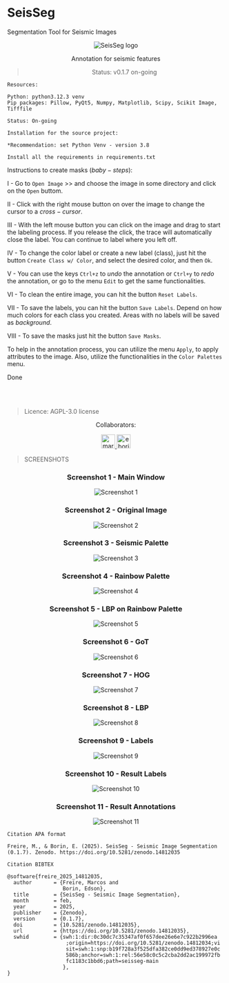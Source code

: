 # SeisSeg
Segmentation Tool for Seismic Images


<div align="center"><img src="./img/seisseg_logo_cc.svg" alt="SeisSeg logo" />

Annotation for seismic features

> Status: v0.1.7 on-going


</div>

```
Resources:

Python: python3.12.3 venv
Pip packages: Pillow, PyQt5, Numpy, Matplotlib, Scipy, Scikit Image, Tifffile

Status: On-going
```

```
Installation for the source project:

*Recommendation: set Python Venv - version 3.8

Install all the requirements in requirements.txt
```

Instructions to create masks $(baby-steps)$:

I - Go to `Open Image` >> and choose the image in some directory and click on the `Open` buttom.

II - Click with the right mouse button on over the image to change the cursor to a $cross-cursor$.

III - With the left mouse button you can click on the image and drag to start the labeling process. If you release the click, the trace will automatically close the label. You can continue to label where you left off.

IV - To change the color label or create a new label (class), just hit the button `Create Class w/ Color`, and select the desired color, and then `Ok`.

V - You can use the keys `Ctrl+z` to $undo$ the annotation or `Ctrl+y` to $redo$ the annotation, or go to the menu `Edit` to get the same functionalities.

VI - To clean the entire image, you can hit the button `Reset Labels`.

VII - To save the labels, you can hit the button `Save Labels`. Depend on how much colors for each class you created. Areas with no labels will be saved as $background$.

VIII - To save the masks just hit the button `Save Masks`.

To help in the annotation process, you can utilize the menu `Apply`, to apply attributes to the image. Also, utilize the functionalities in the `Color Palettes` menu.

Done

</br>
</br>

> Licence: AGPL-3.0 license

<!-- <style>
  .row {
    width: 100%;
    display: flex;
    flex-direction: row;
    justify-content: center;
  }
  

  p {
    width: 100%;
    display: flex;
    justify-content: center;
    flex-direction: row;
  }
</style> -->
<!-- <p>Collaborators:</p> -->

<div align="center" class="row">

Collaborators:

<a class="block" href="https://github.com/marcfreir" style="border-radius: 50% !important;">
  <img src="https://avatars.githubusercontent.com/u/12809691?v=4" alt="marcfreir" size="32" height="32" width="32" data-view-component="true" class="avatar circle">
</a>

<a class="block" href="https://github.com/eborin" style="border-radius: 50% !important;">
  <img src="https://avatars.githubusercontent.com/u/11522111?v=4" alt="eborin" size="32" height="32" width="32" data-view-component="true" class="avatar circle">
</a>


</div>



> SCREENSHOTS
<div align="center">

### Screenshot 1 - Main Window
<img src="screenshots/img1.png" alt="Screenshot 1" />

### Screenshot 2 - Original Image

<img src="screenshots/img2.png" alt="Screenshot 2" />

### Screenshot 3 - Seismic Palette

<img src="screenshots/img3.png" alt="Screenshot 3" />

### Screenshot 4 - Rainbow Palette

<img src="screenshots/img4.png" alt="Screenshot 4" />

### Screenshot 5 - LBP on Rainbow Palette

<img src="screenshots/img5.png" alt="Screenshot 5" />

### Screenshot 6 - GoT

<img src="screenshots/img6.png" alt="Screenshot 6" />

### Screenshot 7 - HOG

<img src="screenshots/img7.png" alt="Screenshot 7" />

### Screenshot 8 - LBP

<img src="screenshots/img8.png" alt="Screenshot 8" />

### Screenshot 9 - Labels

<img src="screenshots/img9.png" alt="Screenshot 9" />

### Screenshot 10 - Result Labels

<img src="screenshots/img10.png" alt="Screenshot 10" />

### Screenshot 11 - Result Annotations

<img src="screenshots/img11.png" alt="Screenshot 11" />
</div>


```
Citation APA format

Freire, M., & Borin, E. (2025). SeisSeg - Seismic Image Segmentation (0.1.7). Zenodo. https://doi.org/10.5281/zenodo.14812035
```

```
Citation BIBTEX

@software{freire_2025_14812035,
  author       = {Freire, Marcos and
                  Borin, Edson},
  title        = {SeisSeg - Seismic Image Segmentation},
  month        = feb,
  year         = 2025,
  publisher    = {Zenodo},
  version      = {0.1.7},
  doi          = {10.5281/zenodo.14812035},
  url          = {https://doi.org/10.5281/zenodo.14812035},
  swhid        = {swh:1:dir:0c30dc7c35347af0f657dee26e6e7c922b2996ea
                   ;origin=https://doi.org/10.5281/zenodo.14812034;vi
                   sit=swh:1:snp:b19f728a3f525dfa382ce0dd9ed378927e0c
                   586b;anchor=swh:1:rel:56e58c0c5c2cba2dd2ac199972fb
                   fc1183c1bbd6;path=seisseg-main
                  },
}
```